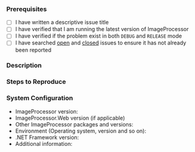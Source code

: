 ### Prerequisites

- [ ] I have written a descriptive issue title
- [ ] I have verified that I am running the latest version of ImageProcessor
- [ ] I have verified if the problem exist in both `DEBUG` and `RELEASE` mode
- [ ] I have searched [open](https://github.com/JimBobSquarePants/ImageProcessor/issuess) and [closed](https://github.com/JimBobSquarePants/ImageProcessor/issues?q=is%3Aissue+is%3Aclosed) issues to ensure it has not already been reported

### Description
<!-- A description of the bug or feature -->

### Steps to Reproduce
<!-- List of steps, sample code, failing test or link to a project that reproduces the behavior -->

### System Configuration
<!-- Tell us about the environment where you are experiencing the bug -->

- ImageProcessor version:
- ImageProcessor.Web version (if applicable)
- Other ImageProcessor packages and versions:
- Environment (Operating system, version and so on):
- .NET Framework version:
- Additional information:

<!-- Thanks for reporting the issue to ImageProcessor! -->
